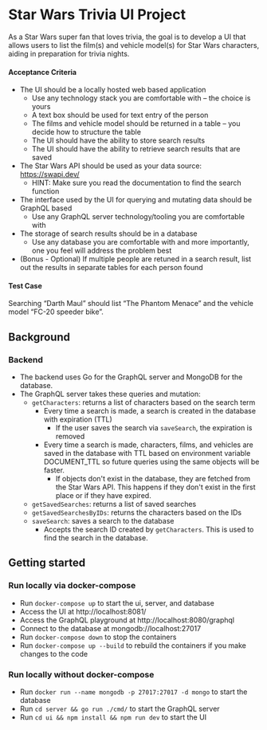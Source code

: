 # Star Wars Trivia UI Project

As a Star Wars super fan that loves trivia, the goal is to develop a UI that allows users to list the film(s) and vehicle model(s) for Star Wars characters, aiding in preparation for trivia nights.

#### Acceptance Criteria

- The UI should be a locally hosted web based application
  - Use any technology stack you are comfortable with – the choice is yours
  - A text box should be used for text entry of the person
  - The films and vehicle model should be returned in a table – you decide how to
structure the table
  - The UI should have the ability to store search results
  - The UI should have the ability to retrieve search results that are saved
- The Star Wars API should be used as your data source: https://swapi.dev/
  - HINT: Make sure you read the documentation to find the search function
- The interface used by the UI for querying and mutating data should be GraphQL based
  - Use any GraphQL server technology/tooling you are comfortable with
- The storage of search results should be in a database
  - Use any database you are comfortable with and more importantly, one you feel
will address the problem best
- (Bonus - Optional) If multiple people are retuned in a search result, list out the results in
separate tables for each person found

#### Test Case

Searching “Darth Maul” should list “The Phantom Menace” and the vehicle model “FC-20 speeder bike”.

## Background
### Backend
- The backend uses Go for the GraphQL server and MongoDB for the database. 
- The GraphQL server takes these queries and mutation:
  - `getCharacters`: returns a list of characters based on the search term
    - Every time a search is made, a search is created in the database with expiration (TTL)
        - If the user saves the search via `saveSearch`, the expiration is removed
    - Every time a search is made, characters, films, and vehicles are saved in the database with TTL based on environment variable DOCUMENT_TTL so future queries using the same objects will be faster. 
       - If objects don't exist in the database, they are fetched from the Star Wars API. This happens if they don't exist in the first place or if they have expired.
  - `getSavedSearches`: returns a list of saved searches
  - `getSavedSearchesByIDs`: returns the characters based on the IDs
  - `saveSearch`: saves a search to the database
    - Accepts the search ID created by `getCharacters`. This is used to find the search in the database.

## Getting started
### Run locally via docker-compose
- Run `docker-compose up` to start the ui, server, and database
- Access the UI at http://localhost:8081/
- Access the GraphQL playground at http://localhost:8080/graphql
- Connect to the database at mongodb://localhost:27017
- Run `docker-compose down` to stop the containers
- Run `docker-compose up --build` to rebuild the containers if you make changes to the code

### Run locally without docker-compose
- Run `docker run --name mongodb -p 27017:27017 -d mongo` to start the database
- Run `cd server && go run ./cmd/` to start the GraphQL server
- Run `cd ui && npm install && npm run dev` to start the UI